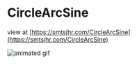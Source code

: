 # CircleArcSine
 
 view at [https://smtsjhr.com/CircleArcSine](https://smtsjhr.com/CircleArcSine)

![animated gif](https://github.com/smtsjhr/CircleArcSine/blob/master/CircleArcSine.gif)
